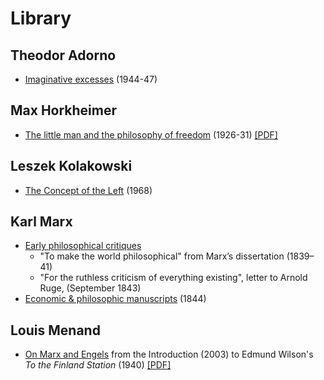 # Library

## Theodor Adorno
- [Imaginative excesses](/library/adorno/adorno-1947-imaginative-excesses.pdf) (1944-47)


## Max Horkheimer
- [The little man and the philosophy of freedom](/library/horkheimer/the-little-man) (1926-31) [[PDF]](http://chriscutrone.platypus1917.org/wp-content/uploads/2010/04/horkheimer_littlemanphilosophyfreedomdaemmerung1926-31.pdf)

## Leszek Kolakowski
- [The Concept of the Left](/library/kolakowski/kolakowski-1968-concept-of-the-left.pdf) (1968)

## Karl Marx
- [Early philosophical critiques](/library/marx/marx-early-philosophical-critiques.pdf)
  - "To make the world philosophical" from Marx’s dissertation (1839–41)
  - "For the ruthless criticism of everything existing", letter to Arnold Ruge, (September 1843)
- [Economic & philosophic manuscripts](/library/marx/marx-1844-economic-philosophic-manuscripts.pdf) (1844)

## Louis Menand
- [On Marx and Engels](/library/menand/on-marx-and-engels) from the Introduction (2003) to Edmund Wilson's *To the Finland Station* (1940) [[PDF]](https://platypus1917.org/wp-content/uploads/2010/09/menandlouis_edmundwilsonfinlandstationintro2003.pdf)
